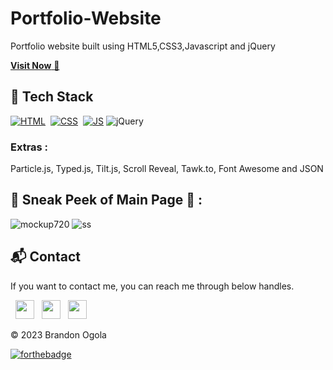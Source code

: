 
# Portfolio-Website
Portfolio website built using HTML5,CSS3,Javascript and jQuery 



<a href="" target="_blank">**Visit Now** 🚀</a>


## 📌 Tech Stack
[![HTML](https://img.shields.io/badge/html5%20-%23E34F26.svg?&style=for-the-badge&logo=html5&logoColor=white)](https://github.com/jigar-sable/Portfolio-Website/search?l=html)&nbsp;
[![CSS](https://img.shields.io/badge/css3%20-%231572B6.svg?&style=for-the-badge&logo=css3&logoColor=white)](https://github.com/jigar-sable/Portfolio-Website/search?l=css)&nbsp;
[![JS](https://img.shields.io/badge/javascript%20-%23323330.svg?&style=for-the-badge&logo=javascript&logoColor=%23F7DF1E)](https://github.com/jigar-sable/Portfolio-Website/search?l=javascript)
<img alt="jQuery" src="https://img.shields.io/badge/jquery-%230769AD.svg?style=for-the-badge&logo=jquery&logoColor=white"/>

### Extras : 
Particle.js, Typed.js, Tilt.js, Scroll Reveal, Tawk.to, Font Awesome and JSON

## 📌 Sneak Peek of Main Page 🙈 :
![mockup720](https://user-images.githubusercontent.com/64949957/124947013-1f682080-e02d-11eb-977e-df3bbd4fa838.png)
![ss](https://user-images.githubusercontent.com/64949957/159113640-d92665a8-f614-42b3-8456-66b97fc2e651.png)


<h2>📬 Contact</h2>


If you want to contact me, you can reach me through below handles.

&nbsp;&nbsp;<a href="https://www.linkedin.com/in/brandon-edwin-ogola-b77063232/"><img src="https://www.felberpr.com/wp-content/uploads/linkedin-logo.png" width="30"></img></a>
&nbsp;&nbsp;<a href="https://github.com/brandonedwinogola"><img src="https://iconmonstr.com/github-1-svg/" width="30"></img></a>
&nbsp;&nbsp;<a href="https://twitter.com/BrandonOgola"><img src="https://www.felberpr.com/wp-content/uploads/twitter-logo.png" width="30"></img></a>

© 2023 Brandon Ogola


[![forthebadge](https://forthebadge.com/images/badges/built-with-love.svg)](https://forthebadge.com)

